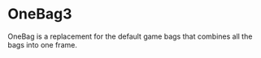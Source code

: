 # OneBag3

OneBag is a replacement for the default game bags that combines all the bags into one frame.
